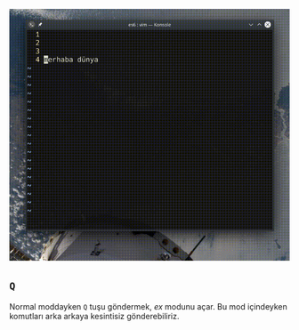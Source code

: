 ![](47.gif)

## `Q`

Normal moddayken `Q` tuşu göndermek, *ex* modunu açar. Bu mod içindeyken komutları arka arkaya kesintisiz gönderebiliriz.
